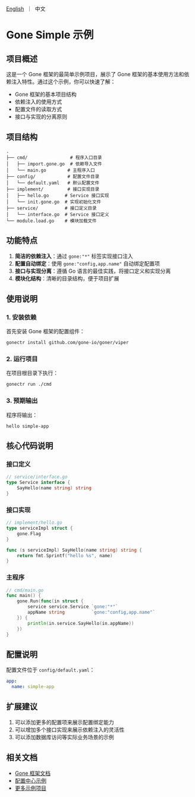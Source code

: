 [//]: # (desc: 简单示例，使用viper提供配置读取)

<p>
    <a href="README.md">English</a>&nbsp ｜&nbsp 中文
</p>

# Gone Simple 示例

## 项目概述

这是一个 Gone 框架的最简单示例项目，展示了 Gone 框架的基本使用方法和依赖注入特性。通过这个示例，你可以快速了解：

- Gone 框架的基本项目结构
- 依赖注入的使用方式
- 配置文件的读取方式
- 接口与实现的分离原则

## 项目结构

```
.
├── cmd/                # 程序入口目录
│   ├── import.gone.go  # 依赖导入文件
│   └── main.go        # 主程序入口
├── config/            # 配置文件目录
│   └── default.yaml   # 默认配置文件
├── implement/         # 接口实现目录
│   ├── hello.go      # Service 接口实现
│   └── init.gone.go  # 实现初始化文件
├── service/          # 接口定义目录
│   └── interface.go  # Service 接口定义
└── module.load.go    # 模块加载文件
```

## 功能特点

1. **简洁的依赖注入**：通过 `gone:"*"` 标签实现接口注入
2. **配置自动绑定**：使用 `gone:"config,app.name"` 自动绑定配置项
3. **接口与实现分离**：遵循 Go 语言的最佳实践，将接口定义和实现分离
4. **模块化结构**：清晰的目录结构，便于项目扩展

## 使用说明

### 1. 安装依赖

首先安装 Gone 框架的配置组件：

```bash
gonectr install github.com/gone-io/goner/viper
```

### 2. 运行项目

在项目根目录下执行：

```bash
gonectr run ./cmd
```

### 3. 预期输出

程序将输出：
```
hello simple-app
```

## 核心代码说明

### 接口定义

```go
// service/interface.go
type Service interface {
    SayHello(name string) string
}
```

### 接口实现

```go
// implement/hello.go
type serviceImpl struct {
    gone.Flag
}

func (s serviceImpl) SayHello(name string) string {
    return fmt.Sprintf("hello %s", name)
}
```

### 主程序

```go
// cmd/main.go
func main() {
    gone.Run(func(in struct {
        service service.Service `gone:"*"`
        appName string          `gone:"config,app.name"`
    }) {
        println(in.service.SayHello(in.appName))
    })
}
```

## 配置说明

配置文件位于 `config/default.yaml`：

```yaml
app:
  name: simple-app
```

## 扩展建议

1. 可以添加更多的配置项来展示配置绑定能力
2. 可以增加多个接口实现来展示依赖注入的灵活性
3. 可以添加数据库访问等实际业务场景的示例

## 相关文档

- [Gone 框架文档](https://github.com/gone-io/gone)
- [配置中心示例](https://github.com/gone-io/goner/tree/main/examples/config_center)
- [更多示例项目](https://github.com/gone-io/goner/tree/main/examples)